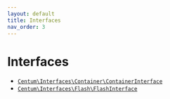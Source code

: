 ```yaml
---
layout: default
title: Interfaces
nav_order: 3
---
```




# Interfaces

- [`Centum\Interfaces\Container\ContainerInterface`](https://github.com/SidRoberts/centum/blob/development/src/Interfaces/Container/ContainerInterface.php)
- [`Centum\Interfaces\Flash\FlashInterface`](https://github.com/SidRoberts/centum/blob/development/src/Interfaces/Flash/FlashInterface.php)
